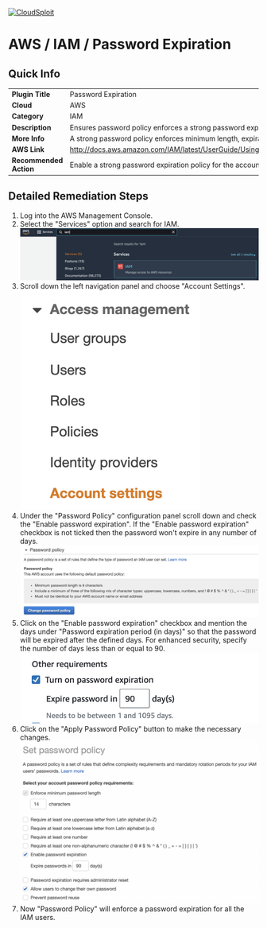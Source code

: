 [![CloudSploit](https://cloudsploit.com/img/logo-new-big-text-100.png "CloudSploit")](https://cloudsploit.com)

# AWS / IAM / Password Expiration

## Quick Info

| | |
|-|-|
| **Plugin Title** | Password Expiration |
| **Cloud** | AWS |
| **Category** | IAM |
| **Description** | Ensures password policy enforces a strong password expiration configuration |
| **More Info** | A strong password policy enforces minimum length, expirations, reuse, and symbol usage |
| **AWS Link** | http://docs.aws.amazon.com/IAM/latest/UserGuide/Using_ManagingPasswordPolicies.html |
| **Recommended Action** | Enable a strong password expiration policy for the account |

## Detailed Remediation Steps
1. Log into the AWS Management Console.
2. Select the "Services" option and search for IAM. </br><img src="/resources/aws/iam/password-expiration/step2.png"/>
3. Scroll down the left navigation panel and choose "Account Settings". </br><img src="/resources/aws/iam/password-expiration/step3.png"/>
4. Under the "Password Policy" configuration panel scroll down and check the "Enable password expiration". If the "Enable password expiration" checkbox is not ticked then the password won't expire in any number of days. </br><img src="/resources/aws/iam/password-expiration/step4.png"/>
5. Click on the "Enable password expiration" checkbox and mention the days under "Password expiration period (in days)" so that the password will be expired after the defined days. For enhanced security, specify the number of days less than or equal to 90.</br><img src="/resources/aws/iam/password-expiration/step5.png"/>
6. Click on the "Apply Password Policy" button to make the necessary changes.</br><img src="/resources/aws/iam/password-expiration/step6.png"/>
7. Now "Password Policy" will enforce a password expiration for all the IAM users.</br>
